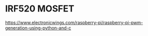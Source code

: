 # IRF520 MOSFET

https://www.electronicwings.com/raspberry-pi/raspberry-pi-pwm-generation-using-python-and-c
